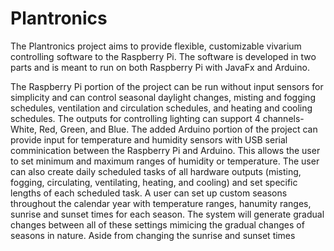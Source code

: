 # Plantronics
The Plantronics project aims to provide flexible, customizable vivarium controlling software to the Raspberry Pi. The software is developed in two parts and is meant to run on both Raspberry Pi with JavaFx and Arduino. 

The Raspberry Pi portion of the project can be run without input sensors for simplicity and can control seasonal daylight changes, misting and fogging schedules, ventilation and circulation schedules, and heating and cooling schedules. The outputs for controlling lighting can support 4 channels- White, Red, Green, and Blue. The added Arduino portion of the project can provide input for temperature and humidity sensors with USB serial comminication between the Raspberry Pi and Arduino. This allows the user to set minimum and maximum ranges of humidity or temperature. The user can also create daily scheduled tasks of all hardware outputs (misting, fogging, circulating, ventilating, heating, and cooling) and set specific lengths of each scheduled task. A user can set up custom seasons throughout the calendar year with temperature ranges, hanumity ranges, sunrise and sunset times for each season. The system will generate gradual changes between all of these settings mimicing the gradual changes of seasons in nature. Aside from changing the sunrise and sunset times


